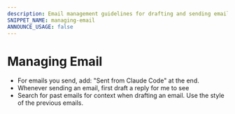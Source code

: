 ```yaml
---
description: Email management guidelines for drafting and sending emails with proper style and context
SNIPPET_NAME: managing-email
ANNOUNCE_USAGE: false
---
```


# Managing Email

<email>

- For emails you send, add: "Sent from Claude Code" at the end.
- Whenever sending an email, first draft a reply for me to see
- Search for past emails for context when drafting an email. Use the style of the previous emails.

</email>
